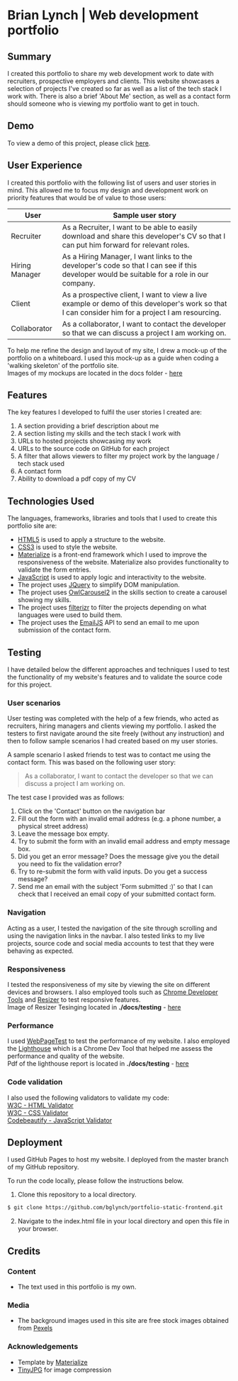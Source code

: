 # Brian Lynch | Web development portfolio

## Summary
I created this portfolio to share my web development work to date with recruiters, prospective employers and clients. This website showcases a selection of projects I've created so far as well as a list of the tech stack I work with. There is also a brief 'About Me' section, as well as a contact form should someone who is viewing my portfolio want to get in touch. 

## Demo
To view a demo of this project, please click [here](https://bglynch.github.io/portfolio-static-frontend/).

## User Experience
I created this portfolio with the following list of users and user stories in mind. This allowed me to focus my design and development work on priority features that would be of value to those users:

| User | Sample user story |
| ------ | ------ |
| Recruiter | As a Recruiter, I want to be able to easily download and share this developer's CV so that I can put him forward for relevant roles. |
| Hiring Manager | As a Hiring Manager, I want links to the developer's code so that I can see if this developer would be suitable for a role in our company. |
| Client | As a prospective client, I want to view a live example or demo of this developer's work so that I can consider him for a project I am resourcing. |
| Collaborator | As a collaborator, I want to contact the developer so that we can discuss a project I am working on. |

To help me refine the design and layout of my site, I drew a mock-up of the portfolio on a whiteboard. 
I used this mock-up as a guide when coding a 'walking skeleton' of the portfolio site.  
Images of my mockups are located in the docs folder - [here](https://github.com/bglynch/portfolio-static-frontend/tree/master/docs/wireframes)


## Features
The key features I developed to fulfil the user stories I created are:
1. A section providing a brief description about me
2. A section listing my skills and the tech stack I work with
3. URLs to hosted projects showcasing my work 
4. URLs to the source code on GitHub for each project 
5. A filter that allows viewers to filter my project work by the language / tech stack used
6. A contact form
7. Ability to download a pdf copy of my CV

## Technologies Used
The languages, frameworks, libraries and tools that I used to create this portfolio site are:  
- [HTML5](https://www.w3.org/html/) is used to apply a structure to the website.
- [CSS3](https://www.w3.org/Style/CSS/) is used to style the website. 
- [Materialize](https://materializecss.com/) is a front-end framework which I used to improve the responsiveness of the website. Materialize also provides functionality to validate the form entries. 
- [JavaScript](https://developer.mozilla.org/bm/docs/Web/JavaScript) is used to apply logic and interactivity to the website.
- The project uses [JQuery](https://jquery.com) to simplify DOM manipulation.
- The project uses [OwlCarousel2](https://owlcarousel2.github.io/OwlCarousel2/) in the skills section to create a carousel showing my skills.
- The project uses [filterizr](http://yiotis.net/filterizr/) to filter the projects depending on what languages were used to build them.
- The project uses the [EmailJS](https://jquery.com) API to send an email to me upon submission of the contact form. 

## Testing
I have detailed below the different approaches and techniques I used to test the functionality of my website's features and to validate the source code for this project. 

### User scenarios
User testing was completed with the help of a few friends, who acted as recruiters, hiring managers and clients viewing my portfolio. I asked the testers to first navigate around the site freely (without any instruction) and then to follow sample scenarios I had created based on my user stories. 

A sample scenario I asked friends to test was to contact me using the contact form. This was based on the following user story: 
> As a collaborator, I want to contact the developer so that we can discuss a project I am working on.

The test case I provided was as follows:  
1. Click on the 'Contact' button on the navigation bar
2. Fill out the form with an invalid email address (e.g. a phone number, a physical street address)
3. Leave the message box empty.
4. Try to submit the form with an invalid email address and empty message box. 
5. Did you get an error message? Does the message give you the detail you need to fix the validation error?
6. Try to re-submit the form with valid inputs. Do you get a success message?
7. Send me an email with the subject 'Form submitted :)' so that I can check that I received an email copy of your submitted contact form. 

### Navigation
Acting as a user, I tested the navigation of the site through scrolling and using the navigation links in the navbar. I also tested links to my live projects, source code and social media accounts to test that they were behaving as expected. 

### Responsiveness
I tested the responsiveness of my site by viewing the site on different devices and browsers. 
I also employed tools such as [Chrome Developer Tools](https://developers.google.com/web/tools/chrome-devtools/) and [Resizer](https://material.io/tools/resizer/#url=https%3A%2F%2Fbglynch.github.io%2Fportfolio-static-frontend%2F) to test responsive features.  
Image of Resizer Tesinging located in **./docs/testing** - [here](https://github.com/bglynch/portfolio-static-frontend/tree/master/docs/testing)

### Performance
I used [WebPageTest](https://www.webpagetest.org/) to test the performance of my website. 
I also employed the [Lighthouse](https://developers.google.com/web/tools/lighthouse/) which is a Chrome Dev Tool that helped me assess the performance and quality of the website.  
Pdf of the lighthouse report is located in **./docs/testing** - [here](https://github.com/bglynch/portfolio-static-frontend/tree/master/docs/testing)

### Code validation
I also used the following validators to validate my code:  
[W3C - HTML Validator](https://validator.w3.org/)  
[W3C - CSS Validator](http://jigsaw.w3.org/css-validator/)  
[Codebeautify - JavaScript Validator ](https://codebeautify.org/jsvalidate)

## Deployment
I used GitHub Pages to host my website. I deployed from the master branch of my GitHub repository.

To run the code locally, please follow the instructions below. 
1. Clone this repository to a local directory. 
```sh
$ git clone https://github.com/bglynch/portfolio-static-frontend.git
```
2. Navigate to the index.html file in your local directory and open this file in your browser. 

## Credits
### Content
- The text used in this portfolio is my own.

### Media
- The background images used in this site are free stock images obtained from [Pexels](https://www.pexels.com/)

### Acknowledgements
- Template by [Materialize](https://materializecss.com/getting-started.html)
- [TinyJPG](https://tinyjpg.com/) for image compression